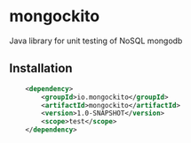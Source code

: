 # mongockito
Java library for unit testing of NoSQL mongodb

## Installation

```xml
    <dependency>
        <groupId>io.mongockito</groupId>
        <artifactId>mongockito</artifactId>
        <version>1.0-SNAPSHOT</version>
        <scope>test</scope>
    </dependency>
```